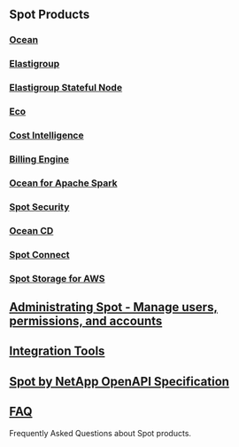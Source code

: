 <meta name="robots" content="noindex">


## Spot Products

### [Ocean](https://docs.spot.io/ocean/)

### [Elastigroup](https://docs.spot.io/elastigroup/)

### [Elastigroup Stateful Node](https://docs.spot.io/managed-instance/)

### [Eco](https://docs.spot.io/eco/)

### [Cost Intelligence](https://docs.spot.io/cost-intelligence/)

### [Billing Engine](https://docs.spot.io/billing-engine/)

### [Ocean for Apache Spark](https://docs.spot.io/ocean-spark/)

### [Spot Security](https://docs.spot.io/spot-security/)

### [Ocean CD](https://docs.spot.io/ocean-cd/)

### [Spot Connect](https://docs.spot.io/spot-connect/)

### [Spot Storage for AWS](https://docs.spot.io/spot-storage/)

## [Administrating Spot - Manage users, permissions, and accounts](https://docs.spot.io/administration/)

## [Integration Tools](https://docs.spot.io/tools-and-provisioning/)

## [Spot by NetApp OpenAPI Specification](https://docs.spot.io/api/)

## [FAQ](https://docs.spot.io/faqs/)

Frequently Asked Questions about Spot products.

